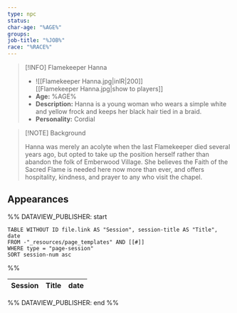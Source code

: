 ```yaml
---
type: npc
status: 
char-age: "%AGE%"
groups: 
job-title: "%JOB%"
race: "%RACE%"
---
```


>[!INFO] Flamekeeper Hanna
>- ![[Flamekeeper Hanna.jpg|inlR|200]]
<br/> [[Flamekeeper Hanna.jpg|show to players]]
>- **Age:** %AGE%
> - **Description:** Hanna is a young woman who wears a simple white and yellow frock and keeps her black hair tied in a braid. 
> - **Personality:** Cordial
 
 >[!NOTE] Background
 >
 >Hanna was merely an acolyte when the last Flamekeeper died several years ago, but opted to take up the position herself rather than abandon the folk of Emberwood Village. She believes the Faith of the Sacred Flame is needed here now more than ever, and offers hospitality, kindness, and prayer to any who visit the chapel.

## Appearances

%% DATAVIEW_PUBLISHER: start
```dataview
TABLE WITHOUT ID file.link AS "Session", session-title AS "Title", date
FROM -"_resources/page_templates" AND [[#]]
WHERE type = "page-session"
SORT session-num asc
```
%%

| Session | Title | date |
| ------- | ----- | ---- |

%% DATAVIEW_PUBLISHER: end %%